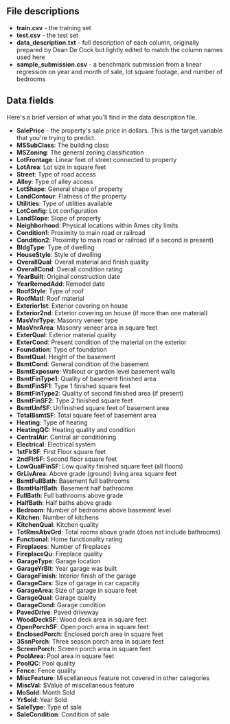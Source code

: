 

File descriptions
-----------------

* **train.csv** - the training set
* **test.csv** - the test set
* **data\_description.txt** - full description of each column, originally prepared by Dean De Cock but lightly edited to match the column names used here
* **sample\_submission.csv** - a benchmark submission from a linear regression on year and month of sale, lot square footage, and number of bedrooms

Data fields
-----------

Here's a brief version of what you'll find in the data description file.

* **SalePrice** - the property's sale price in dollars. This is the target variable that you're trying to predict.
* **MSSubClass**: The building class
* **MSZoning**: The general zoning classification
* **LotFrontage**: Linear feet of street connected to property
* **LotArea**: Lot size in square feet
* **Street**: Type of road access
* **Alley**: Type of alley access
* **LotShape**: General shape of property
* **LandContour**: Flatness of the property
* **Utilities**: Type of utilities available
* **LotConfig**: Lot configuration
* **LandSlope**: Slope of property
* **Neighborhood**: Physical locations within Ames city limits
* **Condition1**: Proximity to main road or railroad
* **Condition2**: Proximity to main road or railroad (if a second is present)
* **BldgType**: Type of dwelling
* **HouseStyle**: Style of dwelling
* **OverallQual**: Overall material and finish quality
* **OverallCond**: Overall condition rating
* **YearBuilt**: Original construction date
* **YearRemodAdd**: Remodel date
* **RoofStyle**: Type of roof
* **RoofMatl**: Roof material
* **Exterior1st**: Exterior covering on house
* **Exterior2nd**: Exterior covering on house (if more than one material)
* **MasVnrType**: Masonry veneer type
* **MasVnrArea**: Masonry veneer area in square feet
* **ExterQual**: Exterior material quality
* **ExterCond**: Present condition of the material on the exterior
* **Foundation**: Type of foundation
* **BsmtQual**: Height of the basement
* **BsmtCond**: General condition of the basement
* **BsmtExposure**: Walkout or garden level basement walls
* **BsmtFinType1**: Quality of basement finished area
* **BsmtFinSF1**: Type 1 finished square feet
* **BsmtFinType2**: Quality of second finished area (if present)
* **BsmtFinSF2**: Type 2 finished square feet
* **BsmtUnfSF**: Unfinished square feet of basement area
* **TotalBsmtSF**: Total square feet of basement area
* **Heating**: Type of heating
* **HeatingQC**: Heating quality and condition
* **CentralAir**: Central air conditioning
* **Electrical**: Electrical system
* **1stFlrSF**: First Floor square feet
* **2ndFlrSF**: Second floor square feet
* **LowQualFinSF**: Low quality finished square feet (all floors)
* **GrLivArea**: Above grade (ground) living area square feet
* **BsmtFullBath**: Basement full bathrooms
* **BsmtHalfBath**: Basement half bathrooms
* **FullBath**: Full bathrooms above grade
* **HalfBath**: Half baths above grade
* **Bedroom**: Number of bedrooms above basement level
* **Kitchen**: Number of kitchens
* **KitchenQual**: Kitchen quality
* **TotRmsAbvGrd**: Total rooms above grade (does not include bathrooms)
* **Functional**: Home functionality rating
* **Fireplaces**: Number of fireplaces
* **FireplaceQu**: Fireplace quality
* **GarageType**: Garage location
* **GarageYrBlt**: Year garage was built
* **GarageFinish**: Interior finish of the garage
* **GarageCars**: Size of garage in car capacity
* **GarageArea**: Size of garage in square feet
* **GarageQual**: Garage quality
* **GarageCond**: Garage condition
* **PavedDrive**: Paved driveway
* **WoodDeckSF**: Wood deck area in square feet
* **OpenPorchSF**: Open porch area in square feet
* **EnclosedPorch**: Enclosed porch area in square feet
* **3SsnPorch**: Three season porch area in square feet
* **ScreenPorch**: Screen porch area in square feet
* **PoolArea**: Pool area in square feet
* **PoolQC**: Pool quality
* **Fence**: Fence quality
* **MiscFeature**: Miscellaneous feature not covered in other categories
* **MiscVal**: $Value of miscellaneous feature
* **MoSold**: Month Sold
* **YrSold**: Year Sold
* **SaleType**: Type of sale
* **SaleCondition**: Condition of sale
